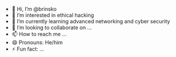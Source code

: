 - 👋 Hi, I’m @brinsko
- 👀 I’m interested in ethical hacking 
- 🌱 I’m currently learning advanced networking and cyber security 
- 💞️ I’m looking to collaborate on ...
- 📫 How to reach me ...
- 😄 Pronouns: He/him
- ⚡ Fun fact: ...

<!---
brinsko/brinsko is a ✨ special ✨ repository because its `README.md` (this file) appears on your GitHub profile.
You can click the Preview link to take a look at your changes.
--->
